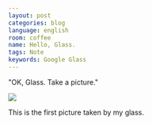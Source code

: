 ```yaml
---
layout: post
categories: blog
language: english
room: coffee
name: Hello, Glass.
tags: Note
keywords: Google Glass
---
```


"OK, Glass. Take a picture."

<img src="https://dl.dropboxusercontent.com/u/12208857/img/20131010_164456_360_1.jpg" class="image-on-frame image-fade">

This is the first picture taken by my glass.
